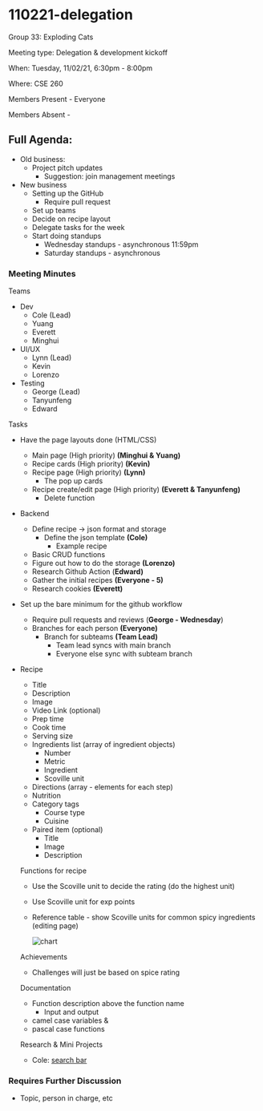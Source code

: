 # 110221-delegation

Group 33: Exploding Cats

Meeting type: Delegation & development kickoff

When: Tuesday, 11/02/21, 6:30pm - 8:00pm

Where: CSE 260

Members Present - Everyone

Members Absent -

## Full Agenda:

- Old business:
    - Project pitch updates
        - Suggestion: join management meetings
- New business
    - Setting up the GitHub
        - Require pull request
    - Set up teams
    - Decide on recipe layout
    - Delegate tasks for the week
    - Start doing standups
        - Wednesday standups - asynchronous 11:59pm
        - Saturday standups - asynchronous

### Meeting Minutes

Teams

- Dev
    - Cole (Lead)
    - Yuang
    - Everett
    - Minghui
- UI/UX
    - Lynn (Lead)
    - Kevin
    - Lorenzo
- Testing
    - George (Lead)
    - Tanyunfeng
    - Edward

Tasks

- Have the page layouts done (HTML/CSS)
    - Main page (High priority) **(Minghui & Yuang)**
    - Recipe cards (High priority) **(Kevin)**
    - Recipe page (High priority) **(Lynn)**
        - The pop up cards
    - Recipe create/edit page (High priority) **(Everett & Tanyunfeng)**
        - Delete function
- Backend
    - Define recipe → json format and storage
        - Define the json template **(Cole)**
            - Example recipe
    - Basic CRUD functions
    - Figure out how to do the storage **(Lorenzo)**
    - Research Github Action (**Edward)**
    - Gather the initial recipes **(Everyone - 5)**
    - Research cookies **(Everett)**
- Set up the bare minimum for the github workflow
    - Require pull requests and reviews (**George - Wednesday**)
    - Branches for each person **(Everyone)**
        - Branch for subteams **(Team Lead)**
            - Team lead syncs with main branch
            - Everyone else sync with subteam branch
- Recipe
    - Title
    - Description
    - Image
    - Video Link (optional)
    - Prep time
    - Cook time
    - Serving size
    - Ingredients list (array of ingredient objects)
        - Number
        - Metric
        - Ingredient
        - Scoville unit
    - Directions (array - elements for each step)
    - Nutrition
    - Category tags
        - Course type
        - Cuisine
    - Paired item (optional)
        - Title
        - Image
        - Description
    
    Functions for recipe
    
    - Use the Scoville unit to decide the rating (do the highest unit)
    - Use Scoville unit for exp points
    - Reference table - show Scoville units for common spicy ingredients (editing page)
        
        ![chart](/media/110221-chart.png)
        
    
    Achievements
    
    - Challenges will just be based on spice rating
    
    Documentation
    
    - Function description above the function name
        - Input and output
    - camel case variables &
    - pascal case functions
    
    Research & Mini Projects
    
    - Cole: [search bar](https://github.com/Cole-Rindal/SearchBar)

### Requires Further Discussion

- Topic, person in charge, etc